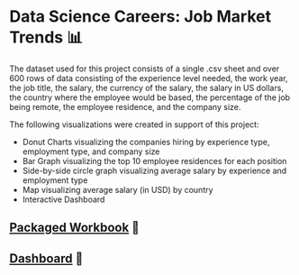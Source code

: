 # Data Science Careers: Job Market Trends 📊

The dataset used for this project consists of a single .csv sheet and over 600 rows of data consisting of the experience level needed, the work year, the job title, the salary, the currency of the salary, the salary in US dollars, the country where the employee would be based, the percentage of the job being remote, the employee residence, and the company size.

The following visualizations were created in support of this project:
- Donut Charts visualizing the companies hiring by experience type, employment type, and company size
- Bar Graph visualizing the top 10 employee residences for each position
- Side-by-side circle graph visualizing average salary by experience and employment type
- Map visualizing average salary (in USD) by country
- Interactive Dashboard
  
## [Packaged Workbook](https://github.com/englands/Tableau/blob/main/Case%20Studies%20and%20Projects/Udemy/Data%20Science%20Careers%3A%20Job%20Market%20Trends/Data%20Science%20Careers%20Job%20Market%20Trends.twbx) 📔

## [Dashboard](https://github.com/englands/Tableau/blob/main/Case%20Studies%20and%20Projects/Udemy/Data%20Science%20Careers%3A%20Job%20Market%20Trends/Data%20Science%20Careers.png) 📔
